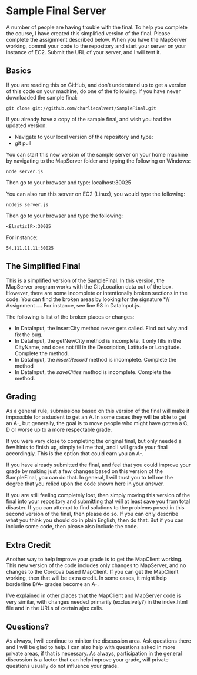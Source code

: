 Sample Final Server
===================

A number of people are having trouble with the final. To help
you complete the course, I have created this simplified version
of the final. Please complete the assignment described below.
When you have the MapServer working, commit your code to the 
repository and start your server on your instance of EC2. Submit
the URL of your server, and I will test it.

Basics
------

If you are reading this on GitHub, and don't understand up to 
get a version of this code on your machine, do one of the following.
If you have never downloaded the sample final:

	git clone git://github.com/charliecalvert/SampleFinal.git

If you already have a copy of the sample final, and wish you had
the updated version: 

* Navigate to your local version of the repository and type:
* git pull

You can start this new version of the sample server on your home
machine by navigating to the MapServer folder and typing the 
following on Windows:

	node server.js

Then go to your browser and type: localhost:30025
	
You can also run this server on EC2 (Linux), you would type the following:

	nodejs server.js

Then go to your browser and type the following:

	<ElasticIP>:30025
	
For instance:

	54.111.11.11:30025
	
The Simplified Final
--------------------

This is a simplified version of the SampleFinal. In this version,
the MapServer program works with the CityLocation data out 
of the box. However, there are some incomplete or intentionally 
broken sections in the code. You can find the broken areas by 
looking for the signature *// Assignment .... For instance, see
line 98 in DataInput.js. 

The following is list of the broken places or changes:

* In DataInput, the insertCity method never gets called. Find
out why and fix the bug.
* In DataInput, the getNewCity method is incomplete. It only
fills in the CityName, and does not fill in the Description,
Latitude or Longitude. Complete the method.
* In DataInput, the *insertRecord* method is incomplete. Complete
the method
* In DataInput, the *saveCities* method is incomplete. Complete
the method. 

Grading
-------

As a general rule, submissions based on this version of the final
will make it impossible for a student to get an A. In some cases
they will be able to get an A-, but generally, the goal is to move
people who might have gotten a C, D or worse up to a more respectable
grade. 

If you were very close to completing the original final, but
only needed a few hints to finish up, simply tell me that, and I 
will grade your final accordingly. This is the option that 
could earn you an A-. 

If you have already submitted the final, and feel that you 
could improve your grade by making just a few changes based 
on this version of the SampleFinal, you can do that. In 
general, I will trust you to tell me the degree that you 
relied upon the code shown here in your answer.

If you are still feeling completely lost, then simply moving this
version of the final into your repository and submitting that will
at least save you from total disaster. If you can attempt to find
solutions to the problems posed in this second version of the final,
then please do so. If you can only describe what you think you 
should do in plain English, then do that. But if you can include 
some code, then please also include the code.

Extra Credit
------------

Another way to help improve your grade is to get the MapClient
working. This new version of the code includes only changes to
MapServer, and no changes to the Cordova based MapClient. If you
can get the MapClient working, then that will be extra credit.
In some cases, it might help borderline B/A- grades become an
A-.

I've explained in other places that the MapClient and MapServer
code is very similar, with changes needed primarily (exclusively?)
in the index.html file and in the URLs of certain ajax calls.

Questions?
----------

As always, I will continue to minitor the discussion area. Ask 
questions there and I will be glad to help. I can also help 
with questions asked in more private areas, if that is necessary. 
As always, participation in the general discussion is a factor 
that can help improve your grade, will private questions usually do 
not influence your grade.